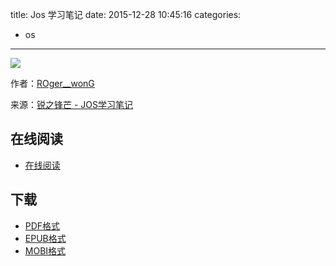 title: Jos 学习笔记
date: 2015-12-28 10:45:16
categories:
  - os
---

![](https://ek8whxe.cloudimg.io/s/width/226/https://www.gitbook.com/cover/book/wizardforcel/jos-lab.jpg?build=1450929768303&v=12.0.2)

作者：[ROger__wonG](http://my.csdn.net/ROger__wonG)

来源：[锐之锋芒 - JOS学习笔记](http://blog.csdn.net/ROger__wonG/article/category/1310602)

<!--more-->

## 在线阅读 ##

+ [在线阅读](https://www.gitbook.com/book/wizardforcel/jos-lab/details)

## 下载 ##

+ [PDF格式](https://www.gitbook.com/download/pdf/book/wizardforcel/jos-lab)
+ [EPUB格式](https://www.gitbook.com/download/epub/book/wizardforcel/jos-lab)
+ [MOBI格式](https://www.gitbook.com/download/mobi/book/wizardforcel/jos-lab)
